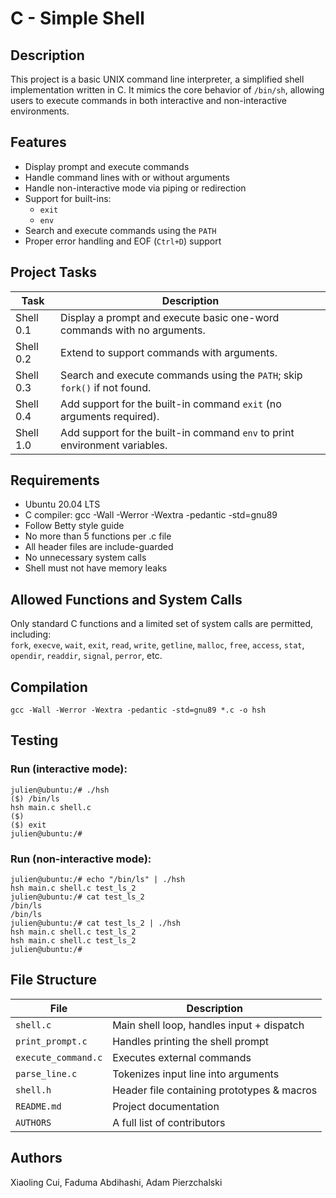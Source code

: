 # C - Simple Shell
## Description
This project is a basic UNIX command line interpreter, a simplified shell implementation written in C. It mimics the core behavior of `/bin/sh`, allowing users to execute commands in both interactive and non-interactive environments.
## Features
* Display prompt and execute commands
* Handle command lines with or without arguments
* Handle non-interactive mode via piping or redirection
* Support for built-ins:
    * `exit`
    * `env`
* Search and execute commands using the `PATH`
* Proper error handling and EOF (`Ctrl+D`) support
## Project Tasks
| Task           | Description                                                                 |
|----------------|-----------------------------------------------------------------------------|
|  Shell 0.1     | Display a prompt and execute basic one-word commands with no arguments.     |
|  Shell 0.2     | Extend to support commands with arguments.                                  |
|  Shell 0.3     | Search and execute commands using the `PATH`; skip `fork()` if not found.   |
|  Shell 0.4     | Add support for the built-in command `exit` (no arguments required).        |
|  Shell 1.0     | Add support for the built-in command `env` to print environment variables.  |
## Requirements
* Ubuntu 20.04 LTS
* C compiler: gcc -Wall -Werror -Wextra -pedantic -std=gnu89
* Follow Betty style guide
* No more than 5 functions per .c file
* All header files are include-guarded
* No unnecessary system calls
* Shell must not have memory leaks
## Allowed Functions and System Calls
Only standard C functions and a limited set of system calls are permitted, including:  
`fork`, `execve`, `wait`, `exit`, `read`, `write`, `getline`, `malloc`, `free`, `access`, `stat`, `opendir`, `readdir`, `signal`, `perror`, etc.
## Compilation
```
gcc -Wall -Werror -Wextra -pedantic -std=gnu89 *.c -o hsh
```
## Testing
### Run (interactive mode):
```
julien@ubuntu:/# ./hsh
($) /bin/ls
hsh main.c shell.c
($)
($) exit
julien@ubuntu:/#
```
### Run (non-interactive mode):
```
julien@ubuntu:/# echo "/bin/ls" | ./hsh
hsh main.c shell.c test_ls_2
julien@ubuntu:/# cat test_ls_2
/bin/ls
/bin/ls
julien@ubuntu:/# cat test_ls_2 | ./hsh
hsh main.c shell.c test_ls_2
hsh main.c shell.c test_ls_2
julien@ubuntu:/#
```
## File Structure
| File                 | Description                               |
|----------------------|-------------------------------------------|
| `shell.c`            | Main shell loop, handles input + dispatch |
| `print_prompt.c`     | Handles printing the shell prompt         |
| `execute_command.c`  | Executes external commands                |
| `parse_line.c`       | Tokenizes input line into arguments       |
| `shell.h`            | Header file containing prototypes & macros|
| `README.md`          | Project documentation                     |
| `AUTHORS`            | A full list of contributors               |
## Authors
Xiaoling Cui, Faduma Abdihashi, Adam Pierzchalski 
